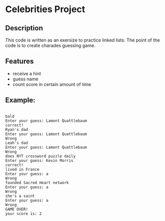 # Celebrities Project

## Description

This code is written as an exersize to practice linked lists. The point of the code is to create charades guessing game.
## Features

 - receive a hint
 - guess name
 - count score in certain amount of time

## Example:

```

bald
Enter your guess: Lamont Quattlebaum
correct! 
Ryan's dad
Enter your guess: Lamont Quattlebaum
Wrong
Leah's dad
Enter your guess: Lamont Quattlebaum
Wrong
does NYT crossword puzzle daily
Enter your guess: Kevin Morris
correct! 
lived in France
Enter your guess: a
Wrong
founded Sacred Heart network
Enter your guess: a
Wrong
she's a saint
Enter your guess: a
Wrong
GAME OVER!
your score is: 2  
```
